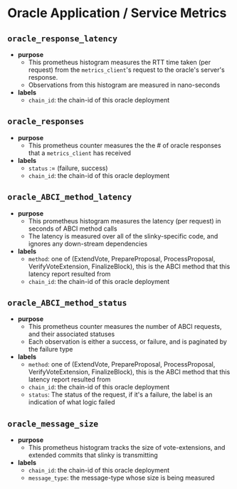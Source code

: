 # Oracle Application / Service Metrics

## `oracle_response_latency`

* **purpose**
    * This prometheus histogram measures the RTT time taken (per request) from the `metrics_client`'s request to the oracle's server's response.
    * Observations from this histogram are measured in nano-seconds
* **labels**
    * `chain_id`: the chain-id of this oracle deployment

## `oracle_responses`

* **purpose**
    * This prometheus counter measures the the # of oracle responses that a `metrics_client` has received
* **labels**
    * `status` := (failure, success)
    * `chain_id`: the chain-id of this oracle deployment

## `oracle_ABCI_method_latency`

* **purpose**
    * This prometheus histogram measures the latency (per request) in seconds of ABCI method calls
    * The latency is measured over all of the slinky-specific code, and ignores any down-stream dependencies
* **labels**
    * `method`: one of (ExtendVote, PrepareProposal, ProcessProposal, VerifyVoteExtension, FinalizeBlock), this is the ABCI method that this latency report resulted from
    * `chain_id`: the chain-id of this oracle deployment

## `oracle_ABCI_method_status`

* **purpose**
    * This prometheus counter measures the number of ABCI requests, and their associated statuses
    * Each observation is either a success, or failure, and is paginated by the failure type
* **labels**
    * `method`: one of (ExtendVote, PrepareProposal, ProcessProposal, VerifyVoteExtension, FinalizeBlock), this is the ABCI method that this latency report resulted from
    * `chain_id`: the chain-id of this oracle deployment
    * `status`: The status of the request, if it's a failure, the label is an indication of what logic failed

## `oracle_message_size`
* **purpose**
    * This prometheus histogram tracks the size of vote-extensions, and extended commits that slinky is transmitting 
* **labels**
    * `chain_id`: the chain-id of this oracle deployment
    * `message_type`: the message-type whose size is being measured
